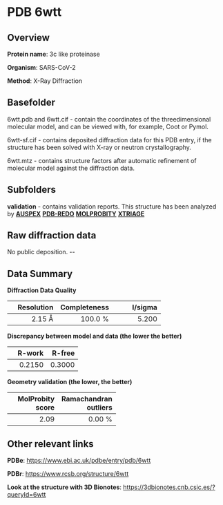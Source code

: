 # PDB 6wtt

## Overview

**Protein name**: 3c like proteinase

**Organism**: SARS-CoV-2

**Method**: X-Ray Diffraction

## Basefolder

6wtt.pdb and 6wtt.cif - contain the coordinates of the threedimensional molecular model, and can be viewed with, for example, Coot or Pymol.

6wtt-sf.cif - contains deposited diffraction data for this PDB entry, if the structure has been solved with X-ray or neutron crystallography.

6wtt.mtz - contains structure factors after automatic refinement of molecular model against the diffraction data.

## Subfolders





**validation** - contains validation reports. This structure has been analyzed by [**AUSPEX**](https://github.com/thorn-lab/coronavirus_structural_task_force/tree/master/pdb/3c_like_proteinase/SARS-CoV-2/6wtt/validation/auspex) [**PDB-REDO**](https://github.com/thorn-lab/coronavirus_structural_task_force/tree/master/pdb/3c_like_proteinase/SARS-CoV-2/6wtt/validation/pdb-redo) [**MOLPROBITY**](https://github.com/thorn-lab/coronavirus_structural_task_force/tree/master/pdb/3c_like_proteinase/SARS-CoV-2/6wtt/validation/molprobity) [**XTRIAGE**](https://github.com/thorn-lab/coronavirus_structural_task_force/blob/master/pdb/3c_like_proteinase/SARS-CoV-2/6wtt/validation/Xtriage_output.log) 

## Raw diffraction data

No public deposition. --<br> 

## Data Summary
**Diffraction Data Quality**

|   | Resolution | Completeness| I/sigma |
|---|-------------:|----------------:|--------------:|
|   |2.15 Å|100.0 %|<img width=50/>5.200|

**Discrepancy between model and data (the lower the better)**

|   | **R-work**| **R-free**   
|---|-------------:|----------------:|           
||  0.2150|  0.3000|

**Geometry validation (the lower, the better)**

|   |**MolProbity<br>score**| **Ramachandran<br>outliers** 
|---|-------------:|----------------:|
||  2.09|  0.00 %|

 

 



## Other relevant links 
**PDBe**:  https://www.ebi.ac.uk/pdbe/entry/pdb/6wtt
 
**PDBr**: https://www.rcsb.org/structure/6wtt 

**Look at the structure with 3D Bionotes**: https://3dbionotes.cnb.csic.es/?queryId=6wtt

